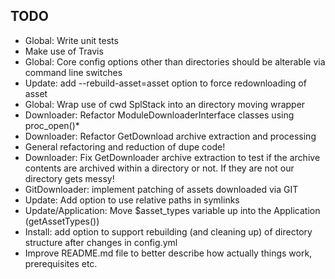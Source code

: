 TODO
----

- Global: Write unit tests
- Make use of Travis
- Global: Core config options other than directories should be alterable via command line switches
- Update: add --rebuild-asset=asset option to force redownloading of asset
- Global: Wrap use of cwd SplStack into an directory moving wrapper
- Downloader: Refactor ModuleDownloaderInterface classes using proc_open()*
- Downloader: Refactor GetDownload archive extraction and processing
- General refactoring and reduction of dupe code!
- Downloader: Fix GetDownloader archive extraction to test if the archive contents are archived within a directory or not.  If they are not our directory gets messy!
- GitDownloader: implement patching of assets downloaded via GIT
- Update: Add option to use relative paths in symlinks
- Update/Application: Move $asset_types variable up into the Application (getAssetTypes())
- Install: add option to support rebuilding (and cleaning up) of directory structure after changes in config.yml
- Improve README.md file to better describe how actually things work, prerequisites etc.